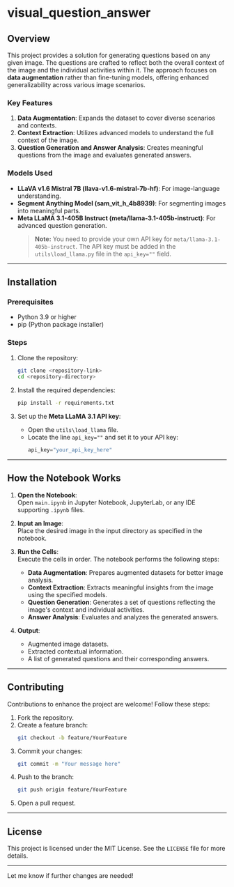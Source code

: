 # visual_question_answer

## Overview

This project provides a solution for generating questions based on any given image. The questions are crafted to reflect both the overall context of the image and the individual activities within it. The approach focuses on **data augmentation** rather than fine-tuning models, offering enhanced generalizability across various image scenarios.

### Key Features

1. **Data Augmentation**: Expands the dataset to cover diverse scenarios and contexts.
2. **Context Extraction**: Utilizes advanced models to understand the full context of the image.
3. **Question Generation and Answer Analysis**: Creates meaningful questions from the image and evaluates generated answers.

### Models Used

- **LLaVA v1.6 Mistral 7B (llava-v1.6-mistral-7b-hf)**: For image-language understanding.
- **Segment Anything Model (sam_vit_h_4b8939)**: For segmenting images into meaningful parts.
- **Meta LLaMA 3.1-405B Instruct (meta/llama-3.1-405b-instruct)**: For advanced question generation.
  > **Note:** You need to provide your own API key for `meta/llama-3.1-405b-instruct`. The API key must be added in the `utils\load_llama.py` file in the `api_key=""` field.

---

## Installation

### Prerequisites

- Python 3.9 or higher
- pip (Python package installer)

### Steps

1. Clone the repository:

   ```bash
   git clone <repository-link>
   cd <repository-directory>
   ```

2. Install the required dependencies:

   ```bash
   pip install -r requirements.txt
   ```

3. Set up the **Meta LLaMA 3.1 API key**:
   - Open the `utils\load_llama` file.
   - Locate the line `api_key=""` and set it to your API key:
     ```python
     api_key="your_api_key_here"
     ```

---

## How the Notebook Works

1. **Open the Notebook**:  
   Open `main.ipynb` in Jupyter Notebook, JupyterLab, or any IDE supporting `.ipynb` files.

2. **Input an Image**:  
   Place the desired image in the input directory as specified in the notebook.

3. **Run the Cells**:  
   Execute the cells in order. The notebook performs the following steps:

   - **Data Augmentation**: Prepares augmented datasets for better image analysis.
   - **Context Extraction**: Extracts meaningful insights from the image using the specified models.
   - **Question Generation**: Generates a set of questions reflecting the image's context and individual activities.
   - **Answer Analysis**: Evaluates and analyzes the generated answers.

4. **Output**:
   - Augmented image datasets.
   - Extracted contextual information.
   - A list of generated questions and their corresponding answers.

---

## Contributing

Contributions to enhance the project are welcome! Follow these steps:

1. Fork the repository.
2. Create a feature branch:
   ```bash
   git checkout -b feature/YourFeature
   ```
3. Commit your changes:
   ```bash
   git commit -m "Your message here"
   ```
4. Push to the branch:
   ```bash
   git push origin feature/YourFeature
   ```
5. Open a pull request.

---

## License

This project is licensed under the MIT License. See the `LICENSE` file for more details.

---

Let me know if further changes are needed!
